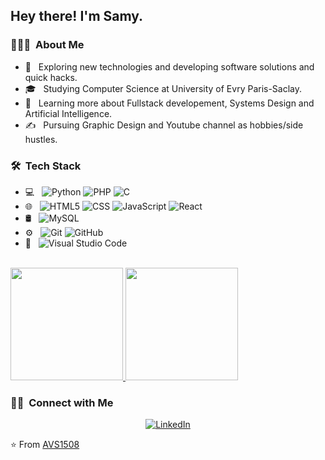 
<h2> Hey there! I'm Samy.</h2>

<h3> 👨🏻‍💻 &nbsp;About Me </h3>

- 🤔 &nbsp; Exploring new technologies and developing software solutions and quick hacks.
- 🎓 &nbsp; Studying Computer Science at University of Evry Paris-Saclay.<!--- 💼 &nbsp; -->
- 🌱 &nbsp; Learning more about Fullstack developement, Systems Design and Artificial Intelligence.
- ✍️ &nbsp; Pursuing Graphic Design and Youtube channel as hobbies/side hustles.

<h3> 🛠 &nbsp;Tech Stack</h3>

- 💻 &nbsp;
  ![Python](https://img.shields.io/badge/-Python-333333?style=flat&logo=python)
  ![PHP](https://img.shields.io/badge/-PHP-333333?style=flat&logo=php)
  ![C](https://img.shields.io/badge/-C-333333?style=flat&logo=c)
- 🌐 &nbsp;
  ![HTML5](https://img.shields.io/badge/-HTML5-333333?style=flat&logo=HTML5)
  ![CSS](https://img.shields.io/badge/-CSS-333333?style=flat&logo=CSS3&logoColor=1572B6)
  ![JavaScript](https://img.shields.io/badge/-JavaScript-333333?style=flat&logo=javascript)
  ![React](https://img.shields.io/badge/-React-333333?style=flat&logo=react)
- 🛢 &nbsp;
  ![MySQL](https://img.shields.io/badge/-MySQL-333333?style=flat&logo=mysql)
- ⚙️ &nbsp;
  ![Git](https://img.shields.io/badge/-Git-333333?style=flat&logo=git)
  ![GitHub](https://img.shields.io/badge/-GitHub-333333?style=flat&logo=github)
- 🔧 &nbsp;
  ![Visual Studio Code](https://img.shields.io/badge/-Visual%20Studio%20Code-333333?style=flat&logo=visual-studio-code&logoColor=007ACC)
  

<br/>

<a href="https://github.com/samyferh">
  <img height="180em" src="https://github-readme-stats.vercel.app/api?username=samyferh&theme=buefy&show_icons=true" />
  <img height="180em" src="https://github-readme-stats.vercel.app/api/top-langs/?username=samyferh&theme=buefy&layout=compact" />
</a>

<br/>

<h3> 🤝🏻 &nbsp;Connect with Me </h3>

<p align="center">
<!--<a href=""><img alt="Website" src="https://img.shields.io/badge/Website-www.adityavsingh.com-blue?style=flat-square&logo=google-chrome"></a> -->
<a href="linkedin.com/in/samy-ferhat-14ba58253"><img alt="LinkedIn" src="https://img.shields.io/badge/LinkedIn-Samy%20Ferhat-blue?style=flat-square&logo=linkedin"></a> 
<!--<a href=""><img alt="Instagram" src="https://img.shields.io/badge/Instagram-Samy%20Ferhat-blue?style=flat-square&logo=instagram"></a> -->
<!--<a href=""><img alt="Email" src="https://img.shields.io/badge/Email--blue?style=flat-square&logo=gmail"></a> -->
</p>

⭐️ From [AVS1508](https://github.com/AVS1508)

